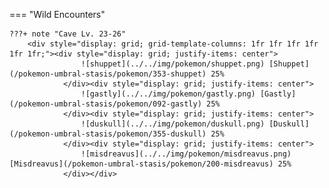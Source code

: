 

=== "Wild Encounters"


	???+ note "Cave Lv. 23-26"
		<div style="display: grid; grid-template-columns: 1fr 1fr 1fr 1fr 1fr 1fr;"><div style="display: grid; justify-items: center">
                    ![shuppet](../../img/pokemon/shuppet.png) [Shuppet](/pokemon-umbral-stasis/pokemon/353-shuppet) 25%
                </div><div style="display: grid; justify-items: center">
                    ![gastly](../../img/pokemon/gastly.png) [Gastly](/pokemon-umbral-stasis/pokemon/092-gastly) 25%
                </div><div style="display: grid; justify-items: center">
                    ![duskull](../../img/pokemon/duskull.png) [Duskull](/pokemon-umbral-stasis/pokemon/355-duskull) 25%
                </div><div style="display: grid; justify-items: center">
                    ![misdreavus](../../img/pokemon/misdreavus.png) [Misdreavus](/pokemon-umbral-stasis/pokemon/200-misdreavus) 25%
                </div></div>




